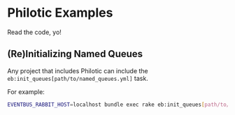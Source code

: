 # Philotic Examples
Read the code, yo!

## (Re)Initializing Named Queues
Any project that includes Philotic can include the `eb:init_queues[path/to/named_queues.yml]` task.

For example:
```bash
EVENTBUS_RABBIT_HOST=localhost bundle exec rake eb:init_queues[path/to/named_queues.yml]
```



